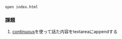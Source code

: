 ```
open index.html
```

### 課題
1. [continuous](https://developer.mozilla.org/en-US/docs/Web/API/SpeechRecognition/continuous)を使って話た内容をtextareaにappendする